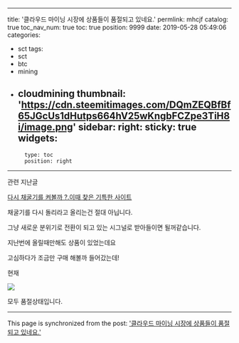 
---
title: '클라우드 마이닝 시장에 상품들이 품절되고 있네요.'
permlink: mhcjf
catalog: true
toc_nav_num: true
toc: true
position: 9999
date: 2019-05-28 05:49:06
categories:
- sct
tags:
- sct
- btc
- mining
- cloudmining
thumbnail: 'https://cdn.steemitimages.com/DQmZEQBfBf65JGcUs1dHutps664hV25wKngbFCZpe3TiH8i/image.png'
sidebar:
    right:
        sticky: true
widgets:
    -
        type: toc
        position: right
---


관련 지난글

[다시 채굴기를 켜볼까 ?.이때 찾은 기특한 사이트](https://steemit.com/sct/@virus707/346xpv)

채굴기를 다시 돌리라고 올리는건 절대 아닙니다. 

그냥 새로운 분위기로 전환이 되고 있는 시그널로 받아들이면 될꺼같습니다.



지난번에 올릴때만해도 상품이 있었는데요

고심하다가 조금만 구매 해볼까 들어갔는데!

현재

![](https://cdn.steemitimages.com/DQmZEQBfBf65JGcUs1dHutps664hV25wKngbFCZpe3TiH8i/image.png)

모두 품절상태입니다.

- - -

This page is synchronized from the post: ['클라우드 마이닝 시장에 상품들이 품절되고 있네요.'](https://steemit.com/@virus707/mhcjf)
